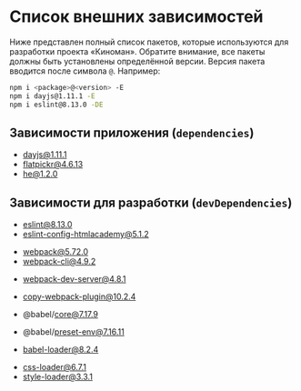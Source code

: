 # Список внешних зависимостей

Ниже представлен полный список пакетов, которые используются для разработки проекта «Киноман». Обратите внимание, все пакеты должны быть установлены определённой версии. Версия пакета вводится после символа `@`. Например:

```bash
npm i <package>@<version> -E
npm i dayjs@1.11.1 -E
npm i eslint@8.13.0 -DE
```

## Зависимости приложения (`dependencies`)

- dayjs@1.11.1
- flatpickr@4.6.13
- he@1.2.0

## Зависимости для разработки (`devDependencies`)

- eslint@8.13.0
- eslint-config-htmlacademy@5.1.2
<!-- Сам webpack -->
- webpack@5.72.0
- webpack-cli@4.9.2
<!-- Локальный сервер -->
<!-- Чтобы на каждое изменение кодовой базы не собирать бандл и не открывать public/index.html в браузере руками, настроим сервер для разработки. -->
- webpack-dev-server@4.8.1
<!-- Копирование файлов -->
- copy-webpack-plugin@10.2.4
<!-- Сам babel-loader - он для webpack. Нам еще нужен сам babel -->
- @babel/core@7.17.9
<!-- Чтобы babel знал под какие браузеры переводить код. Этот пакет позволяет babel смотреть на browserslist описанный в package.json и собирать код под нужные нам браузеры -->
- @babel/preset-env@7.16.11
<!-- Транспилятор - переводит современный JS в тот который поддерживается браузерами -->
- babel-loader@8.2.4
<!-- Лоадеры для Вебпака, чтобы можно было импортировать стили прямо в компонент -->
- css-loader@6.7.1
- style-loader@3.3.1
